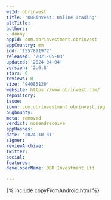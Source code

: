 ```yaml
---
wsId: obrinvest
title: 'OBRinvest: Online Trading'
altTitle: 
authors:
- danny
appId: com.obrinvestment.obrinvest
appCountry: mm
idd: '1557891972'
released: '2021-05-03'
updated: '2024-04-04'
version: '2.6.8'
stars: 0
reviews: 0
size: '94085120'
website: https://www.obrinvest.com/
repository: 
issue: 
icon: com.obrinvestment.obrinvest.jpg
bugbounty: 
meta: removed
verdict: nosendreceive
appHashes: 
date: '2024-10-31'
signer: 
reviewArchive: 
twitter: 
social: 
features: 
developerName: OBR Investment Ltd

---
```


{% include copyFromAndroid.html %}
